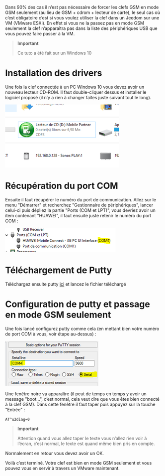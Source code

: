 Dans 90% des cas il n’est pas nécessaire de forcer les clefs GSM en mode
GSM seulement (au lieu de GSM + cdrom + lecteur de carte), le seul cas
où c’est obligatoire c’est si vous voulez utiliser la clef dans un
Jeedom sur une VM (VMware ESXi). En effet si vous ne la passez pas en
mode GSM seulement la clef n’apparaîtra pas dans la liste des
périphériques USB que vous pouvez faire passer à la VM.

> **Important**
>
> Ce tuto a été fait sur un Windows 10

Installation des drivers 
========================

Une fois la clef connectée à un PC Windows 10 vous devez avoir un
nouveau lecteur CD-ROM. Il faut double-cliquer dessus et installer le
logiciel proposé (il n’y a rien à changer faîtes juste suivant tout le
long).

![gsmonly](../images/gsmonly.PNG)

Récupération du port COM 
========================

Ensuite il faut récupérer le numéro du port de communication. Allez sur
le menu "Démarrer" et recherchez "Gestionnaire de périphériques", lancer
celui-ci puis dépliez la partie "Ports (COM et LPT)", vous devriez avoir
un item contenant "HUAWEI", il faut ensuite juste retenir le numéro du
port COM :

![gsmonly2](../images/gsmonly2.PNG)

Téléchargement de Putty 
=======================

Téléchargez ensuite putty
[ici](https://the.earth.li/~sgtatham/putty/latest/x86/putty.exe) et
lancez le fichier téléchargé

Configuration de putty et passage en mode GSM seulement 
=======================================================

Une fois lancé configurez putty comme cela (en mettant bien votre numéro
de port COM à vous, voir étape au-dessus) :

![gsmonly3](../images/gsmonly3.PNG)

Une fenêtre noire va apparaître (il peut de temps en temps y avoir un
message "boot…​", c’est normal, cela veut dire que vous êtes bien
connecté à la clef GSM). Dans cette fenêtre il faut taper puis appuyez
sur la touche "Entrée" :

    AT^u2diag=0

> **Important**
>
> Attention quand vous allez taper le texte vous n’allez rien voir à
> l’écran, c’est normal, le texte est quand même bien pris en compte.

Normalement en retour vous devez avoir un OK.

Voilà c’est terminé. Votre clef est bien en mode GSM seulement et vous
pouvez vous en servir à travers un VMware maintenant.
